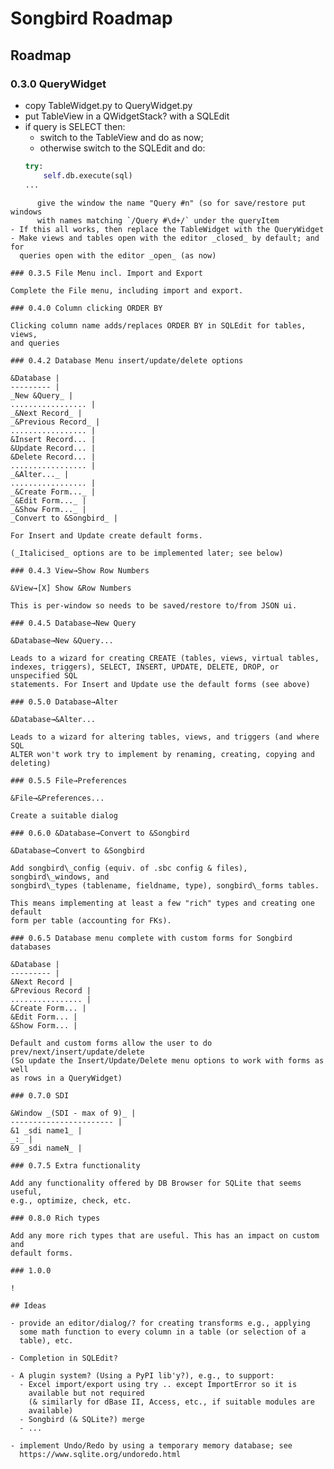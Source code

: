 # Songbird Roadmap

## Roadmap

### 0.3.0 QueryWidget

- copy TableWidget.py to QueryWidget.py
- put TableView in a QWidgetStack? with a SQLEdit
- if query is SELECT then:
    - switch to the TableView and do as now;
    - otherwise switch to the SQLEdit and do:
	```python
	try:
	    self.db.execute(sql)
	...
```
      give the window the name "Query #n" (so for save/restore put windows
      with names matching `/Query #\d+/` under the queryItem
- If this all works, then replace the TableWidget with the QueryWidget
- Make views and tables open with the editor _closed_ by default; and for
  queries open with the editor _open_ (as now)

### 0.3.5 File Menu incl. Import and Export

Complete the File menu, including import and export.

### 0.4.0 Column clicking ORDER BY

Clicking column name adds/replaces ORDER BY in SQLEdit for tables, views,
and queries

### 0.4.2 Database Menu insert/update/delete options

&Database |
--------- |
_New &Query_ |
................. |
_&Next Record_ |
_&Previous Record_ |
................. |
&Insert Record... |
&Update Record... |
&Delete Record... |
................. |
_&Alter..._ |
................. |
_&Create Form..._ |
_&Edit Form..._ |
_&Show Form..._ |
_Convert to &Songbird_ |

For Insert and Update create default forms.

(_Italicised_ options are to be implemented later; see below)

### 0.4.3 View→Show Row Numbers

&View→[X] Show &Row Numbers

This is per-window so needs to be saved/restore to/from JSON ui.

### 0.4.5 Database→New Query

&Database→New &Query...

Leads to a wizard for creating CREATE (tables, views, virtual tables,
indexes, triggers), SELECT, INSERT, UPDATE, DELETE, DROP, or unspecified SQL
statements. For Insert and Update use the default forms (see above)

### 0.5.0 Database→Alter

&Database→&Alter...

Leads to a wizard for altering tables, views, and triggers (and where SQL
ALTER won't work try to implement by renaming, creating, copying and
deleting)

### 0.5.5 File→Preferences

&File→&Preferences...

Create a suitable dialog

### 0.6.0 &Database→Convert to &Songbird

&Database→Convert to &Songbird

Add songbird\_config (equiv. of .sbc config & files), songbird\_windows, and
songbird\_types (tablename, fieldname, type), songbird\_forms tables.

This means implementing at least a few "rich" types and creating one default
form per table (accounting for FKs).

### 0.6.5 Database menu complete with custom forms for Songbird databases

&Database |
--------- |
&Next Record |
&Previous Record |
................ |
&Create Form... |
&Edit Form... |
&Show Form... |

Default and custom forms allow the user to do prev/next/insert/update/delete
(So update the Insert/Update/Delete menu options to work with forms as well
as rows in a QueryWidget)

### 0.7.0 SDI

&Window _(SDI - max of 9)_ |
----------------------- |
&1 _sdi name1_ |
_:_ |
&9 _sdi nameN_ |

### 0.7.5 Extra functionality

Add any functionality offered by DB Browser for SQLite that seems useful,
e.g., optimize, check, etc.

### 0.8.0 Rich types

Add any more rich types that are useful. This has an impact on custom and
default forms.

### 1.0.0

!

## Ideas

- provide an editor/dialog/? for creating transforms e.g., applying
  some math function to every column in a table (or selection of a
  table), etc.

- Completion in SQLEdit?

- A plugin system? (Using a PyPI lib'y?), e.g., to support:
  - Excel import/export using try .. except ImportError so it is
    available but not required
    (& similarly for dBase II, Access, etc., if suitable modules are
    available)
  - Songbird (& SQLite?) merge
  - ...

- implement Undo/Redo by using a temporary memory database; see
  https://www.sqlite.org/undoredo.html

